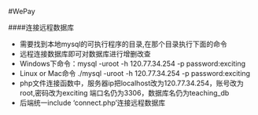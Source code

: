 #WePay

####连接远程数据库
- 需要找到本地mysql的可执行程序的目录,在那个目录执行下面的命令
- 远程连接数据库即可对数据库进行增删改查
- Windows下命令：mysql -uroot -h 120.77.34.254 -p
password:exciting
- Linux or Mac命令 ./mysql -uroot -h 120.77.34.254 -p
password:exciting
- php文件连接函数中，服务器ip把localhost改为120.77.34.254，账号改为root,密码改为exciting 端口名仍为3306，数据库名仍为teaching_db
- 后端统一include ‘connect.php’连接远程数据库